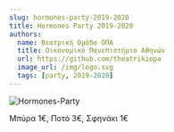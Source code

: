 ```yaml
---
slug: hormones-party-2019-2020
title: Hormones Party 2019-2020
authors:
  name: Θεατρική Ομάδα ΟΠΑ
  title: Οικονομικό Πανεπιστήμιο Αθηνών
  url: https://github.com/theatrikiopa
  image_url: /img/logo.svg
  tags: [party, 2019-2020]
---
```


![Hormones-Party](/img/blog/hormones-party-2019-2020.png)

Μπύρα 1€, Ποτό 3€, Σφηνάκι 1€
